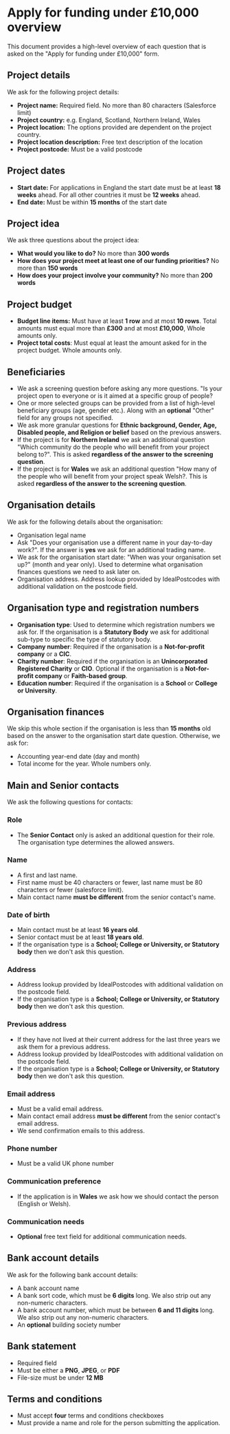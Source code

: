 # Apply for funding under £10,000 overview

This document provides a high-level overview of each question that is asked on the "Apply for funding under £10,000" form.

## Project details

We ask for the following project details:

-   **Project name:** Required field. No more than 80 characters (Salesforce limit)
-   **Project country:** e.g. England, Scotland, Northern Ireland, Wales
-   **Project location:** The options provided are dependent on the project country.
-   **Project location description:** Free text description of the location
-   **Project postcode:** Must be a valid postcode

## Project dates

-   **Start date:** For applications in England the start date must be at least **18 weeks** ahead. For all other countries it must be **12 weeks** ahead.
-   **End date:** Must be within **15 months** of the start date

## Project idea

We ask three questions about the project idea:

-   **What would you like to do?** No more than **300 words**
-   **How does your project meet at least one of our funding priorities?** No more than **150 words**
-   **How does your project involve your community?** No more than **200 words**

## Project budget

-   **Budget line items:** Must have at least **1 row** and at most **10 rows**. Total amounts must equal more than **£300** and at most **£10,000**, Whole amounts only.
-   **Project total costs**: Must equal at least the amount asked for in the project budget. Whole amounts only.

## Beneficiaries

-   We ask a screening question before asking any more questions. "Is your project open to everyone or is it aimed at a specific group of people?
-   One or more selected groups can be provided from a list of high-level beneficiary groups (age, gender etc.). Along with an **optional** "Other" field for any groups not specified.
-   We ask more granular questions for **Ethnic background, Gender, Age, Disabled people, and Religion or belief** based on the previous answers.
-   If the project is for **Northern Ireland** we ask an additional question "Which community do the people who will benefit from your project belong to?". This is asked **regardless of the answer to the screening question**.
-   If the project is for **Wales** we ask an additional question "How many of the people who will benefit from your project speak Welsh?. This is asked **regardless of the answer to the screening question**.

## Organisation details

We ask for the following details about the organisation:

-   Organisation legal name
-   Ask "Does your organisation use a different name in your day-to-day work?". If the answer is **yes** we ask for an additional trading name.
-   We ask for the organisation start date: "When was your organisation set up?" (month and year only). Used to determine what organisation finances questions we need to ask later on.
-   Organisation address. Address lookup provided by IdealPostcodes with additional validation on the postcode field.

## Organisation type and registration numbers

-   **Organisation type**: Used to determine which registration numbers we ask for. If the organisation is a **Statutory Body** we ask for additional sub-type to specific the type of statutory body.
-   **Company number**: Required if the organisation is a **Not-for-profit company** or a **CIC**.
-   **Charity number**: Required if the organisation is an **Unincorporated Registered Charity** or **CIO**. Optional if the organisation is a **Not-for-profit company** or **Faith-based group**.
-   **Education number**: Required if the organisation is a **School** or **College or University**.

## Organisation finances

We skip this whole section if the organisation is less than **15 months** old based on the answer to the organisation start date question. Otherwise, we ask for:

-   Accounting year-end date (day and month)
-   Total income for the year. Whole numbers only.

## Main and Senior contacts

We ask the following questions for contacts:

### Role

-   The **Senior Contact** only is asked an additional question for their role. The organisation type determines the allowed answers.

### Name

-   A first and last name.
-   First name must be 40 characters or fewer, last name must be 80 characters or fewer (salesforce limit).
-   Main contact name **must be different** from the senior contact's name.

### Date of birth

-   Main contact must be at least **16 years old**.
-   Senior contact must be at least **18 years old**.
-   If the organisation type is a **School; College or University, or Statutory body** then we don't ask this question.

### Address

-   Address lookup provided by IdealPostcodes with additional validation on the postcode field.
-   If the organisation type is a **School; College or University, or Statutory body** then we don't ask this question.

### Previous address

-   If they have not lived at their current address for the last three years we ask them for a previous address.
-   Address lookup provided by IdealPostcodes with additional validation on the postcode field.
-   If the organisation type is a **School; College or University, or Statutory body** then we don't ask this question.

### Email address

-   Must be a valid email address.
-   Main contact email address **must be different** from the senior contact's email address.
-   We send confirmation emails to this address.

### Phone number

-   Must be a valid UK phone number

### Communication preference

-   If the application is in **Wales** we ask how we should contact the person (English or Welsh).

### Communication needs

-   **Optional** free text field for additional communication needs.

## Bank account details

We ask for the following bank account details:

-   A bank account name
-   A bank sort code, which must be **6 digits** long. We also strip out any non-numeric characters.
-   A bank account number, which must be between **6 and 11 digits** long. We also strip out any non-numeric characters.
-   An **optional** building society number

## Bank statement

-   Required field
-   Must be either a **PNG**, **JPEG**, or **PDF**
-   File-size must be under **12 MB**

## Terms and conditions

-   Must accept **four** terms and conditions checkboxes
-   Must provide a name and role for the person submitting the application.
